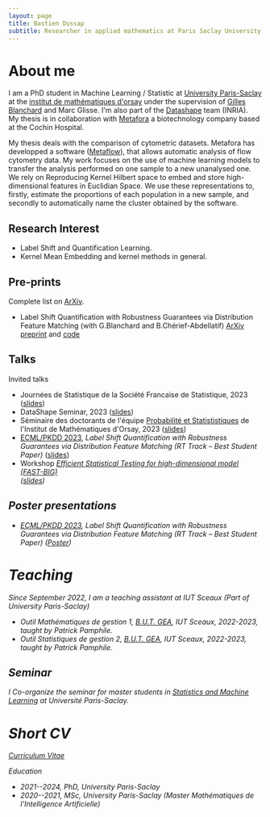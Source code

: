 ```yaml
---
layout: page
title: Bastien Dussap
subtitle: Researcher in applied mathematics at Paris Saclay University.
---
```


# About me

I am a PhD student in Machine Learning / Statistic at [University Paris-Saclay](https://www.universite-paris-saclay.fr/en) at the [institut de mathématiques d'orsay](https://www.imo.universite-paris-saclay.fr/fr/la-recherche/probabilites-et-statistiques/) under the supervision of [Gilles Blanchard](https://www.imo.universite-paris-saclay.fr/~gilles.blanchard/) and Marc Glisse. I'm also part of the [Datashape](https://team.inria.fr/datashape/) team (INRIA).  
My thesis is in collaboration with [Metafora](https://www.metafora-biosystems.com/) a biotechnology company based at the Cochin Hospital.

My thesis deals with the comparison of cytometric datasets. Metafora has developped a software ([Metaflow](https://www.metafora-biosystems.com/metaflow/)), that allows automatic analysis of flow cytometry data. My work focuses on the use of machine learning models to transfer the analysis performed on one sample to a new unanalysed one. We rely on Reproducing Kernel Hilbert space to embed and store high-dimensional features in Euclidian Space. We use these representations to, firstly, estimate the proportions of each population in a new sample, and secondly to automatically name the cluster obtained by the software.

## Research Interest

<ul>
    <li>Label Shift and Quantification Learning.</li>
    <li>Kernel Mean Embedding and kernel methods in general.</li>
</ul>

## Pre-prints
Complete list on [ArXiv](https://arxiv.org/a/dussap_b_1.html).
<ul>
    <li>Label Shift Quantification with Robustness Guarantees via Distribution Feature Matching (with G.Blanchard and B.Chérief-Abdellatif) <a href="https://arxiv.org/abs/2306.04376">ArXiv preprint</a> and
    <a href="https://plmlab.math.cnrs.fr/dussap/Label-shift-DFM">code</a></li>
</ul>

## Talks

Invited talks
<ul>
    <li>Journées de Statistique de la Société Francaise de Statistique, 2023 (<a href="/assets/files/slides/JdS2023.pdf">slides</a>)</li>
    <li>DataShape Seminar, 2023 (<a href="/assets/files/slides/Porquerolles2023.pdf">slides</a>)</li>
    <li>Séminaire des doctorants de l'équipe <a href="https://www.imo.universite-paris-saclay.fr/fr/la-recherche/probabilites-et-statistiques/">Probabilité et Statististiques</a> de l'Institut de Mathématiques d'Orsay, 2023 (<a href="/assets/files/slides/BastienDussap%20-%20Pr%C3%A9sentation%20Doctorant.pdf">slides</a>)</li>
    <li><a href="https://2023.ecmlpkdd.org/">ECML/PKDD 2023</a>, <i>Label Shift Quantification with Robustness Guarantees via Distribution Feature Matching (RT Track – Best Student Paper)
    </i>(<a href="/assets/files/slides/BastienDussap - ECML.pdf">slides</a>)</li>
    <li>Workshop 
    <i><a href=https://project.inria.fr/fastbig/stats-workshop-october-19th-2023>Efficient Statistical Testing for high-dimensional model (FAST-BIG)</a></li> (<a href="/assets/files/slides/BastienDussap - Workshop FASTBIG 2023.pdf">slides</a>)
    </li>
</ul>



## Poster presentations
<ul>
    <li><a href="https://2023.ecmlpkdd.org/">ECML/PKDD 2023</a>, <i>Label Shift Quantification with Robustness Guarantees via Distribution Feature Matching (RT Track – Best Student Paper)</i> (<a href="/assets/files/slides/Poster - ECML2023.pdf">Poster</a>)</li>
</ul> 

# Teaching

Since September 2022, I am a teaching assistant at IUT Sceaux (Part of University Paris-Saclay)  
<ul>
    <li>Outil Mathématiques de gestion 1, <a href="https://www.iut-sceaux.universite-paris-saclay.fr/formations/licences/gestion-des-entreprises-et-des-administrations">B.U.T. GEA</a>, IUT Sceaux, 2022-2023, taught by Patrick Pamphile.</li>
    <li>Outil Statistiques de gestion 2, <a href="https://www.iut-sceaux.universite-paris-saclay.fr/formations/licences/gestion-des-entreprises-et-des-administrations">B.U.T. GEA</a>, IUT Sceaux, 2022-2023, taught by Patrick Pamphile.</li>
</ul>

## Seminar

I Co-organize the seminar for master students in [Statistics and Machine Learning](https://master-statml.imo.universite-paris-saclay.fr/) at Université Paris-Saclay.

# Short CV

[Curriculum Vitae](/assets/files/CV/CV-DussapBastien.pdf)

Education
<ul>
    <li>2021--2024, PhD, University Paris-Saclay</li> 
    <li>2020--2021, MSc, University Paris-Saclay (Master Mathématiques de l’Intelligence Artificielle)</li>
</ul>

